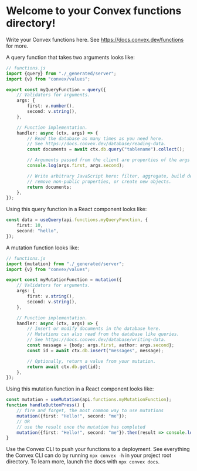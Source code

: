 # Welcome to your Convex functions directory!

Write your Convex functions here.
See https://docs.convex.dev/functions for more.

A query function that takes two arguments looks like:

```ts
// functions.js
import {query} from "./_generated/server";
import {v} from "convex/values";

export const myQueryFunction = query({
	// Validators for arguments.
	args: {
		first: v.number(),
		second: v.string(),
	},

	// Function implementation.
	handler: async (ctx, args) => {
		// Read the database as many times as you need here.
		// See https://docs.convex.dev/database/reading-data.
		const documents = await ctx.db.query("tablename").collect();

		// Arguments passed from the client are properties of the args object.
		console.log(args.first, args.second);

		// Write arbitrary JavaScript here: filter, aggregate, build derived data,
		// remove non-public properties, or create new objects.
		return documents;
	},
});
```

Using this query function in a React component looks like:

```ts
const data = useQuery(api.functions.myQueryFunction, {
	first: 10,
	second: "hello",
});
```

A mutation function looks like:

```ts
// functions.js
import {mutation} from "./_generated/server";
import {v} from "convex/values";

export const myMutationFunction = mutation({
	// Validators for arguments.
	args: {
		first: v.string(),
		second: v.string(),
	},

	// Function implementation.
	handler: async (ctx, args) => {
		// Insert or modify documents in the database here.
		// Mutations can also read from the database like queries.
		// See https://docs.convex.dev/database/writing-data.
		const message = {body: args.first, author: args.second};
		const id = await ctx.db.insert("messages", message);

		// Optionally, return a value from your mutation.
		return await ctx.db.get(id);
	},
});
```

Using this mutation function in a React component looks like:

```ts
const mutation = useMutation(api.functions.myMutationFunction);
function handleButtonPress() {
	// fire and forget, the most common way to use mutations
	mutation({first: "Hello!", second: "me"});
	// OR
	// use the result once the mutation has completed
	mutation({first: "Hello!", second: "me"}).then(result => console.log(result));
}
```

Use the Convex CLI to push your functions to a deployment. See everything
the Convex CLI can do by running `npx convex -h` in your project root
directory. To learn more, launch the docs with `npx convex docs`.
